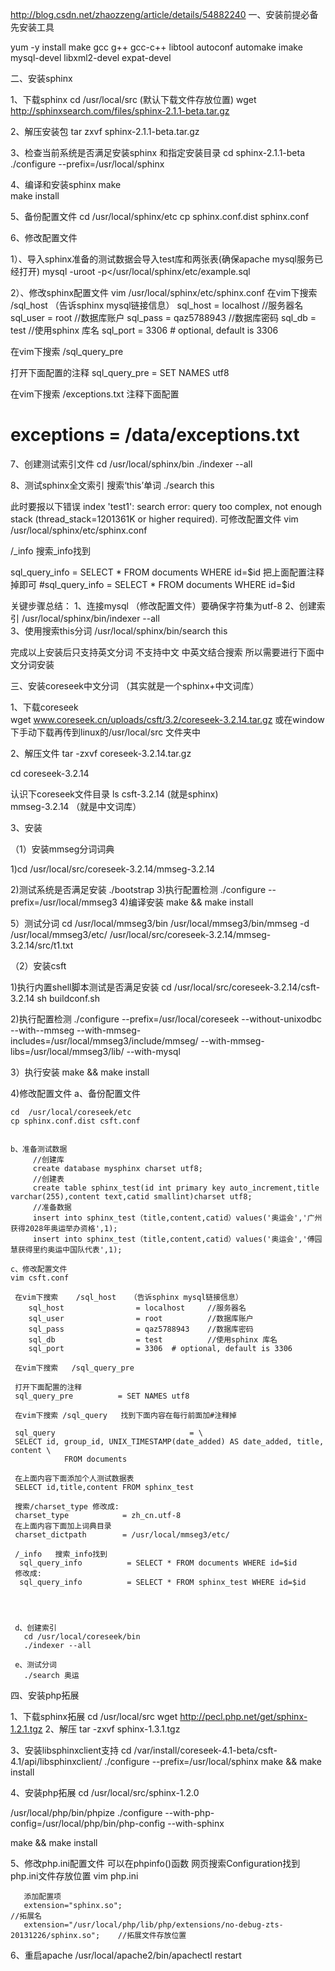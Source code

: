 
http://blog.csdn.net/zhaozzeng/article/details/54882240
一、安装前提必备先安装工具

yum -y install make gcc g++ gcc-c++ libtool autoconf automake imake mysql-devel libxml2-devel expat-devel


二、安装sphinx  

1、下载sphinx
cd /usr/local/src   (默认下载文件存放位置)
wget http://sphinxsearch.com/files/sphinx-2.1.1-beta.tar.gz 

2、解压安装包
tar zxvf sphinx-2.1.1-beta.tar.gz

3、检查当前系统是否满足安装sphinx 和指定安装目录
cd sphinx-2.1.1-beta
./configure --prefix=/usr/local/sphinx

4、编译和安装sphinx
make            
make install   

5、备份配置文件
cd /usr/local/sphinx/etc
cp sphinx.conf.dist sphinx.conf

6、修改配置文件

1）、导入sphinx准备的测试数据会导入test库和两张表(确保apache mysql服务已经打开)
mysql -uroot -p</usr/local/sphinx/etc/example.sql

2）、修改sphinx配置文件
vim /usr/local/sphinx/etc/sphinx.conf
在vim下搜索    /sql_host   （告诉sphinx mysql链接信息）
        sql_host                = localhost     //服务器名
        sql_user                = root          //数据库账户
        sql_pass                = qaz5788943    //数据库密码
        sql_db                  = test          //使用sphinx 库名
        sql_port                = 3306  # optional, default is 3306

在vim下搜索   /sql_query_pre

打开下面配置的注释
  sql_query_pre          = SET NAMES utf8 

在vim下搜索 /exceptions.txt 注释下面配置
#       exceptions              = /data/exceptions.txt


7、创建测试索引文件
cd /usr/local/sphinx/bin
./indexer --all    

8、测试sphinx全文索引 搜索‘this’单词
./search this 
     
此时要报以下错误
index 'test1': search error: query too complex, not enough stack (thread_stack=1201361K or higher required).
可修改配置文件
vim /usr/local/sphinx/etc/sphinx.conf

/_info   搜索_info找到

sql_query_info          = SELECT * FROM documents WHERE id=$id
把上面配置注释掉即可
#sql_query_info          = SELECT * FROM documents WHERE id=$id



关键步骤总结：
1、连接mysql         （修改配置文件）要确保字符集为utf-8
2、创建索引           /usr/local/sphinx/bin/indexer --all    
3、使用搜索this分词   /usr/local/sphinx/bin/search this

完成以上安装后只支持英文分词 不支持中文  中英文结合搜索 所以需要进行下面中文分词安装

三、安装coreseek中文分词 （其实就是一个sphinx+中文词库）

1、下载coreseek  
wget www.coreseek.cn/uploads/csft/3.2/coreseek-3.2.14.tar.gz
或在window下手动下载再传到linux的/usr/local/src 文件夹中

2、解压文件
tar -zxvf coreseek-3.2.14.tar.gz

cd coreseek-3.2.14

认识下coreseek文件目录
ls 
csft-3.2.14     (就是sphinx)   
mmseg-3.2.14   （就是中文词库）

3、安装

（1）安装mmseg分词词典
  
   1)cd /usr/local/src/coreseek-3.2.14/mmseg-3.2.14
 
   2)测试系统是否满足安装
     ./bootstrap
   3)执行配置检测
     ./configure --prefix=/usr/local/mmseg3
   4)编译安装
   make && make install
   
   5）测试分词
   cd /usr/local/mmseg3/bin
   /usr/local/mmseg3/bin/mmseg -d /usr/local/mmseg3/etc/ /usr/local/src/coreseek-3.2.14/mmseg-3.2.14/src/t1.txt
      

（2）安装csft
   
  1)执行内置shell脚本测试是否满足安装
   cd /usr/local/src/coreseek-3.2.14/csft-3.2.14
   sh buildconf.sh
  
  2)执行配置检测
  ./configure --prefix=/usr/local/coreseek --without-unixodbc --with--mmseg --with-mmseg-includes=/usr/local/mmseg3/include/mmseg/ --with-mmseg-libs=/usr/local/mmseg3/lib/ --with-mysql
  
  
  3）执行安装
  make && make install
  
  4)修改配置文件
    a、备份配置文件
    
    cd  /usr/local/coreseek/etc
    cp sphinx.conf.dist csft.conf
    
    
    b、准备测试数据
         //创建库
         create database mysphinx charset utf8; 
         //创建表
         create table sphinx_test(id int primary key auto_increment,title varchar(255),content text,catid smallint)charset utf8; 
         //准备数据
         insert into sphinx_test（title,content,catid）values('奥运会','广州获得2028年奥运举办资格',1);
         insert into sphinx_test（title,content,catid）values('奥运会','傅园慧获得里约奥运中国队代表',1);
        
    c、修改配置文件
    vim csft.conf
    
     在vim下搜索    /sql_host   （告诉sphinx mysql链接信息）
        sql_host                = localhost     //服务器名
        sql_user                = root          //数据库账户
        sql_pass                = qaz5788943    //数据库密码
        sql_db                  = test          //使用sphinx 库名
        sql_port                = 3306  # optional, default is 3306

     在vim下搜索   /sql_query_pre
     
     打开下面配置的注释
     sql_query_pre          = SET NAMES utf8 

     在vim下搜索 /sql_query   找到下面内容在每行前面加#注释掉
      
     sql_query                              = \
     SELECT id, group_id, UNIX_TIMESTAMP(date_added) AS date_added, title, content \
                FROM documents
     
     在上面内容下面添加个人测试数据表
     SELECT id,title,content FROM sphinx_test

     搜索/charset_type 修改成:
     charset_type            = zh_cn.utf-8
     在上面内容下面加上词典目录
     charset_dictpath        = /usr/local/mmseg3/etc/
    
     /_info   搜索_info找到
      sql_query_info          = SELECT * FROM documents WHERE id=$id
     修改成:
      sql_query_info          = SELECT * FROM sphinx_test WHERE id=$id
     



     d、创建索引
       cd /usr/local/coreseek/bin
       ./indexer --all
     
     e、测试分词
       ./search 奥运



四、安装php拓展
   
  1、下载sphinx拓展
  cd /usr/local/src 
  wget http://pecl.php.net/get/sphinx-1.2.1.tgz
  2、解压
  tar -zxvf sphinx-1.3.1.tgz
  
 

  3、安装libsphinxclient支持
  cd /var/install/coreseek-4.1-beta/csft-4.1/api/libsphinxclient/
  ./configure  --prefix=/usr/local/sphinx
  make && make install
  
 
  4、安装php拓展
  cd /usr/local/src/sphinx-1.2.0
   
  /usr/local/php/bin/phpize
  ./configure --with-php-config=/usr/local/php/bin/php-config --with-sphinx

  make && make install

  5、修改php.ini配置文件
     可以在phpinfo()函数 网页搜索Configuration找到php.ini文件存放位置
       vim php.ini

       添加配置项
       extension="sphinx.so";                                                                                                             //拓展名
       extension="/usr/local/php/lib/php/extensions/no-debug-zts-20131226/sphinx.so";    //拓展文件存放位置

  6、重启apache
     /usr/local/apache2/bin/apachectl restart 